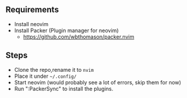 
## Requirements
* Install neovim
* Install Packer (Plugin manager for neovim)
    * https://github.com/wbthomason/packer.nvim

## Steps
* Clone the repo,rename it to `nvim`
* Place it under `~/.config/`
* Start neovim (would probably see a lot of errors, skip them for now)
* Run ":PackerSync" to install the plugins.

